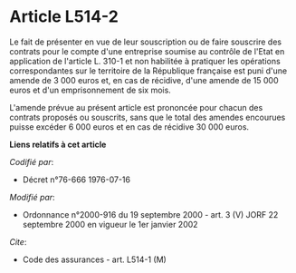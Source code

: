 # Article L514-2

Le fait de présenter en vue de leur souscription ou de faire souscrire des contrats pour le compte d'une entreprise soumise
au contrôle de l'Etat en application de l'article L. 310-1 et non habilitée à pratiquer les opérations correspondantes sur le
territoire de la République française est puni d'une amende de 3 000 euros et, en cas de récidive, d'une amende de 15 000
euros et d'un emprisonnement de six mois.

L'amende prévue au présent article est prononcée pour chacun des contrats proposés ou souscrits, sans que le total des
amendes encourues puisse excéder 6 000 euros et en cas de récidive 30 000 euros.

**Liens relatifs à cet article**

_Codifié par_:

  - Décret n°76-666 1976-07-16

_Modifié par_:

  - Ordonnance n°2000-916 du 19 septembre 2000 - art. 3 (V) JORF 22 septembre 2000 en vigueur le 1er janvier 2002

_Cite_:

  - Code des assurances - art. L514-1 (M)
